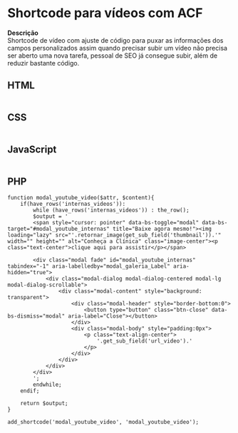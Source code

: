 # Shortcode para vídeos com ACF

 **Descrição**  
Shortcode de vídeo com ajuste de código para puxar as informações dos campos personalizados assim quando precisar subir um vídeo não precisa ser aberto uma nova tarefa, pessoal de SEO já consegue subir, além de reduzir bastante código.

## HTML
```

```
## CSS
```

```
## JavaScript
```

```
## PHP
```
function modal_youtube_video($attr, $content){
    if(have_rows('internas_videos')):
        while (have_rows('internas_videos')) : the_row();
        $output = '
        <span style="cursor: pointer" data-bs-toggle="modal" data-bs-target="#modal_youtube_internas" title="Baixe agora mesmo!"><img loading="lazy" src="'.retornar_image(get_sub_field('thumbnail')).'" width="" height="" alt="Conheça a Clínica" class="image-center"><p class="text-center">clique aqui para assistir</p></span>
        
        <div class="modal fade" id="modal_youtube_internas" tabindex="-1" aria-labelledby="modal_galeria_Label" aria-hidden="true">
            <div class="modal-dialog modal-dialog-centered modal-lg modal-dialog-scrollable">
                <div class="modal-content" style="background: transparent">
                    <div class="modal-header" style="border-bottom:0">
                        <button type="button" class="btn-close" data-bs-dismiss="modal" aria-label="Close"></button>
                    </div>
                    <div class="modal-body" style="padding:0px">
                        <p class="text-align-center">
                            '.get_sub_field('url_video').'                            
                        </p>
                    </div>
                </div>
            </div>
        </div>
        ';
        endwhile;
    endif;
    
    return $output;
}

add_shortcode('modal_youtube_video', 'modal_youtube_video');
```
